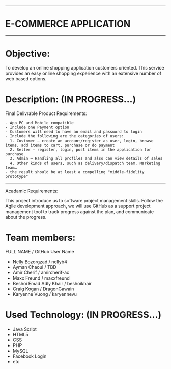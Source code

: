 ---------------------------
# E-COMMERCE APPLICATION
---------------------------

# Objective:
To develop an online shopping application customers oriented. This service provides an easy online shopping experience with an extensive number of web based options.

# Description: (IN PROGRESS...)
Final Delivrable Product Requirements: 

    - App PC and Mobile compatible
    - Include one Payment option
    - Customers will need to have an email and password to login
    - Include the following are the categories of users:
      1. Customer – create an account/register as user, login, browse items, add items to cart, purchase or do payment
      2. Seller – register, login, post items in the application for purchase
      3. Admin – Handling all profiles and also can view details of sales
      4. Other kinds of users, such as delivery/dispatch team, Marketing team…
    - the result should be at least a compelling "middle-fidelity prototype"
----------------------------------------------------------------------------------
Acadamic Requirements: 

This project introduce us to software project management skills. Follow the Agile development approach, we will use GitHub as a support project management tool to track progress against the plan, and communicate about the progress.

# Team members:
  FULL NAME / GitHub User Name
- Nelly Bozorgzad / nellyb4 
- Ayman Chaoui / TBD
- Amir Cherif / amircherif-ac
- Maxx Freund / maxxfreund
- Beshoi Emad Adly Khair / beshoikhair
- Craig Kogan / DragonGawain
- Karyenne Vuong / karyennevu

# Used Technology: (IN PROGRESS...)
- Java Script
- HTML5
- CSS
- PHP
- MySQL
- Facebook Login
- etc
